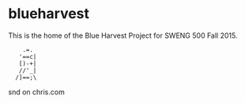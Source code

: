 # blueharvest
This is the home of the Blue Harvest Project for SWENG 500 Fall 2015.

        .=.
       '==c|
       [)-+|
       //'_|
      /]==;\
  snd on chris.com

